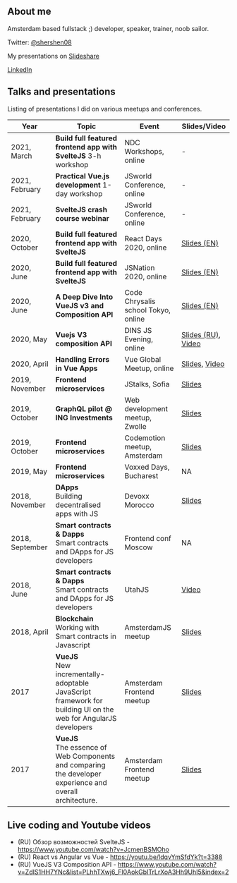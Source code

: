 ## About me

Amsterdam based fullstack ;) developer, speaker, trainer, noob sailor.

Twitter: [@shershen08](https://twitter.com/shershen08)

My presentations on [Slideshare](https://www.slideshare.net/michailkuznetsov/)

[LinkedIn](https://www.linkedin.com/in/michailkuznetcov/)


## Talks and presentations

Listing of presentations I did on various meetups and conferences.

| Year          | Topic         | Event  |  Slides/Video | 
| ------------- |-------------| ------|--------------|
| 2021, March       | **Build full featured frontend app with SvelteJS** 3-h workshop| NDC Workshops, online | - |
| 2021, February       | **Practical Vue.js development** 1-day workshop| JSworld Conference, online | - |
| 2021, February       | **SvelteJS crash course webinar**| JSworld Conference, online | - |
| 2020, October       | **Build full featured frontend app with SvelteJS**| React Days 2020, online |  [Slides (EN)](https://bit.ly/svelte-workshop-2020)|
| 2020, June          | **Build full featured frontend app with SvelteJS**| JSNation 2020, online |  [Slides (EN)](https://bit.ly/svelte-workshop-2020)|
| 2020, June          | **A Deep Dive Into VueJS v3 and Composition API**| Code Chrysalis school Tokyo, online |  [Slides (EN)](https://drive.google.com/file/d/11uVdcXODes3_evVyLxLUWIkXodPBdRCC/view?usp=sharing)|
| 2020, May          | **Vuejs V3 composition API**| DINS JS Evening, online |  [Slides (RU)](https://www.slideshare.net/secret/swlW0CRgJRXo0O), [Video](https://www.youtube.com/watch?v=ZdIS1HH7YNc&list=PLhhTXwj6_Fl0AokGbITrLrXoA3Hh9UhI5&index=2)|
| 2020, April          | **Handling Errors in Vue Apps**| Vue Global Meetup, online |  [Slides](https://drive.google.com/open?id=1AYMlIouC7yohohXewP5N3zk6pJNLAuak), [Video](https://youtu.be/TZ9wXKVQSWo?t=1851) |
| 2019, November          | **Frontend microservices**| JStalks, Sofia |  [Slides](https://drive.google.com/file/d/1oXS3iRatia49xG8RI2-XLf114tMYVB7h/view?usp=sharing) |
| 2019, October          | **GraphQL pilot @ ING Investments**| Web development meetup, Zwolle |  [Slides](https://www.slideshare.net/michailkuznetsov/graphql-pilot-ing-investments-188890754) |
| 2019, October          | **Frontend microservices**| Codemotion meetup, Amsterdam |  [Slides](https://www.slideshare.net/michailkuznetsov/front-end-microservices-architectures-and-solution) |
| 2019, May          | **Frontend microservices**| Voxxed Days, Bucharest |  NA |
| 2018, November          | **DApps**<br> Building decentralised apps with JS | Devoxx Morocco | [Slides](https://www.slideshare.net/michailkuznetsov/building-decentralised-apps-with-js-devoxx-morocco-2018) |
| 2018, September          | **Smart contracts & Dapps**<br> Smart contracts and DApps for JS developers | Frontend conf Moscow | NA |
| 2018, June          | **Smart contracts & Dapps**<br> Smart contracts and DApps for JS developers | UtahJS | [Video](https://www.youtube.com/watch?v=uyggGNpBx1A&list=PLuVqdWOQ-PNn_lDYUVgcA4e91qxJzipva&index=12) |
| 2018, April       | **Blockchain**<br> Working with Smart contracts in Javascript | AmsterdamJS meetup | [Slides](https://www.slideshare.net/michailkuznetsov/working-with-smart-contracts-in-javascript) |
| 2017          | **VueJS**<br> New incrementally-adoptable JavaScript framework for building UI on the web for AngularJS developers | Amsterdam Frontend meetup | [Slides](https://www.slideshare.net/michailkuznetsov/vuejs-for-angular-developers) |
| 2017          | **VueJS**<br>The essence of Web Components and comparing the developer experience and overall architecture. | Amsterdam Frontend meetup | [Slides](https://www.slideshare.net/michailkuznetsov/web-componets-api-vuejs)|

## Live coding and Youtube videos

 - (RU) Обзор возможностей SvelteJS - https://www.youtube.com/watch?v=JcmenBSMOho
 - (RU) React vs Angular vs Vue - https://youtu.be/ldqvYmSfdYk?t=3388
 - (RU) VueJS V3 Composition API - https://www.youtube.com/watch?v=ZdIS1HH7YNc&list=PLhhTXwj6_Fl0AokGbITrLrXoA3Hh9UhI5&index=2


